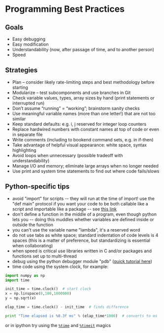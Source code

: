 # Programming Best Practices

## Goals

* Easy debugging
* Easy modification
* Understandability (now, after passage of time, and to another person)
* Speed

## Strategies
* Plan – consider likely rate-limiting steps and best methodology before starting
* Modularize – test subcomponents and use branches in Git
* Check variable values, types, array sizes by hand (print statements or interrupted run)
* Don’t assume “running” = “working”; brainstorm sanity checks
* Use meaningful variable names (more than one letter!) that are not too similar
* Keep standard defaults: e.g. i, j reserved for integer loop counters
* Replace hardwired numbers with constant names at top of code or even in separate file
* Write comments (including to bookend command sets, e.g. in if-then)
* Take advantage of helpful visual appearance: white space, syntax highlighting
* Avoid loops when unnecessary (possible tradeoff with understandability)
* Manage I/O and memory; eliminate large arrays when no longer needed
* Use print and system time statements to find out where code fails/slows

## Python-specific tips ##
* avoid "import" for scripts -- they will run at the time of import! use the "def main" protocol if you want your code to be both callable like a script and importable like a package -- see [this link](https://en.wikibooks.org/wiki/Python_Programming/Modules)
* don't define a function in the middle of a program, even though python lets you -- doing this muddles whether variables are defined inside or outside the function
* you can't use the variable name "lambda", it's a reserved word
* do not use tabs as white space; standard indentation of code levels is 4 spaces (this is a matter of preference, but standardizing is essential when collaborating)
* when speed is critical use libraries written in C and/or packages and functions set up to multi-thread
* debug using the python debugger module "pdb" ([quick tutorial here](https://pythonconquerstheuniverse.wordpress.com/category/python-debugger/))
* time code using the system clock, for example: 

```python
import numpy as np
import time

init_time = time.clock()  # start clock
x = np.linspace(0,100,1000000)
y = np.sqrt(x)

elap_time = time.clock() - init_time  # finds difference

print "Time elapsed is %0.3f ms" % (elap_time*1000)  # converts to ms
```

or in ipython try using the [`%time`](https://ipython.org/ipython-doc/3/interactive/magics.html#magic-time) and [`%timeit`](https://ipython.org/ipython-doc/3/interactive/magics.html#magic-timeit) magics
